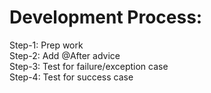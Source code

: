 # Development Process:
Step-1: Prep work <br>
Step-2: Add @After advice<br>
Step-3: Test for failure/exception case<br>
Step-4: Test for success case
